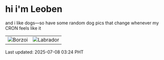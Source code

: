 # hi i'm Leoben

and i like dogs—so have some random dog pics that change whenever my CRON feels like it

|  |  |
|--------|----------|
| ![Borzoi](https://random-dog-vercel.vercel.app/api/random-borzoi?v=1751916280) | ![Labrador](https://random-dog-vercel.vercel.app/api/random-labrador?v=1751916280) |

Last updated: 2025-07-08 03:24 PHT

